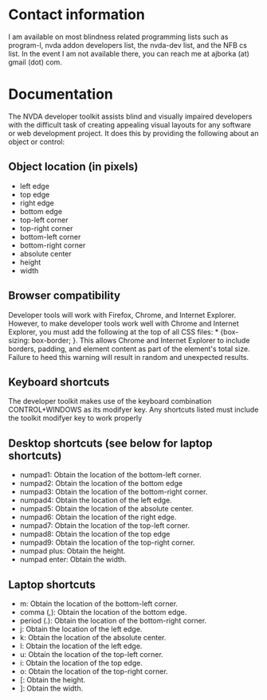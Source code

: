 # Contact information

I am available on most blindness related programming lists such as program-l, nvda addon developers list, the nvda-dev list, and the NFB cs list. In the event I am not available there, you can reach me at ajborka (at) gmail (dot) com.

# Documentation

The NVDA developer toolkit assists blind and visually impaired developers with the difficult task of creating appealing visual layouts for any software or web development project. It does this by providing the following about an object or control:

## Object location (in pixels)

*   left edge
*   top edge
*   right edge
*   bottom edge
*   top-left corner
*   top-right corner
*   bottom-left corner
*   bottom-right corner
*   absolute center
*   height
*   width

## Browser compatibility

Developer tools will work with Firefox, Chrome, and Internet Explorer. However, to make developer tools work well with Chrome and Internet Explorer, you must add the following at the top of all CSS files: * {box-sizing: box-border; }. This allows Chrome and Internet Explorer to include borders, padding, and element content as part of the element's total size. Failure to heed this warning will result in random and unexpected results.

## Keyboard shortcuts

The developer toolkit makes use of the keyboard combination CONTROL+WINDOWS as its modifyer key. Any shortcuts listed must include the toolkit modifyer key to work properly

## Desktop shortcuts (see below for laptop shortcuts)

*   numpad1: Obtain the location of the bottom-left corner.
*   numpad2: Obtain the location of the bottom edge
*   numpad3: Obtain the location of the bottom-right corner.
*   numpad4: Obtain the location of the left edge.
*   numpad5: Obtain the location of the absolute center.
*   numpad6: Obtain the location of the right edge.
*   numpad7: Obtain the location of the top-left corner.
*   numpad8: Obtain the location of the top edge
*   numpad9: Obtain the location of the top-right corner.
*   numpad plus: Obtain the height.
*   numpad enter: Obtain the width.

## Laptop shortcuts

*   m: Obtain the location of the bottom-left corner.
*   comma (,): Obtain the location of the bottom edge.
*   period (.): Obtain the location of the bottom-right corner.
*   j: Obtain the location of the left edge.
*   k: Obtain the location of the absolute center.
*   l: Obtain the location of the left edge.
*   u: Obtain the location of the top-left corner.
*   i: Obtain the location of the top edge.
*   o: Obtain the location of the top-right corner.
*   [: Obtain the height.
*   ]: Obtain the width.